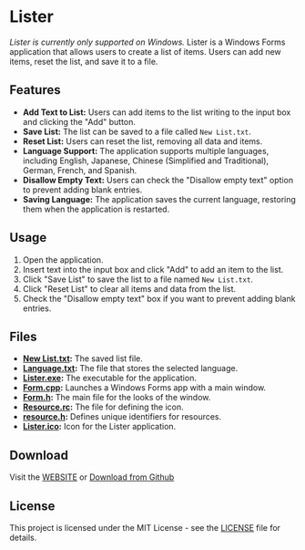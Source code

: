 # Lister

*Lister is currently only supported on Windows.*
Lister is a Windows Forms application that allows users to create a list of items. Users can add new items, reset the list, and save it to a file. 

## Features

- **Add Text to List:** Users can add items to the list writing to the input box and clicking the "Add" button.
- **Save List:** The list can be saved to a file called `New List.txt`.
- **Reset List:** Users can reset the list, removing all data and items.
- **Language Support:** The application supports multiple languages, including English, Japanese, Chinese (Simplified and Traditional), German, French, and Spanish.
- **Disallow Empty Text:** Users can check the "Disallow empty text" option to prevent adding blank entries.
- **Saving Language:** The application saves the current language, restoring them when the application is restarted.

## Usage

1. Open the application.
3. Insert text into the input box and click "Add" to add an item to the list.
4. Click "Save List" to save the list to a file named `New List.txt`.
5. Click "Reset List" to clear all items and data from the list.
6. Check the "Disallow empty text" box if you want to prevent adding blank entries.

## Files

- **[New List.txt](./main/New%20List.txt):** The saved list file.
- **[Language.txt](./main/Language.txt):** The file that stores the selected language.
- **[Lister.exe](./main/Lister.exe):** The executable for the application.
- **[Form.cpp](./main/Form.cpp):** Launches a Windows Forms app with a main window.
- **[Form.h](./main/Form.h):** The main file for the looks of the window.
- **[Resource.rc](./main/Resource.rc):** The file for defining the icon.
- **[resource.h](./main/resource.h):** Defines unique identifiers for resources.
- **[Lister.ico](./main/Lister.ico):** Icon for the Lister application.

## Download

Visit the [WEBSITE](https://tier.game-cave.net/lister/Lister.html) or [Download from Github](./Download/Release)

## License

This project is licensed under the MIT License - see the [LICENSE](./LICENSE) file for details.
